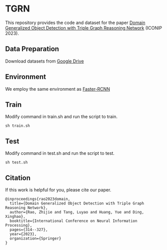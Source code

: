 # TGRN
This repository provides the code and dataset for the paper [Domain Generalized Object Detection with Triple Graph Reasoning Network](https://link.springer.com/chapter/10.1007/978-981-99-8067-3_24) (ICONIP 2023).

## Data Preparation

Download datasets from [Google Drive](https://drive.google.com/drive/folders/153Eim5EBnhogKYC3CR4LLVkzk9OH-Hmd?usp=sharing)

## Environment

We employ the same environment as [Faster-RCNN](https://github.com/jwyang/faster-rcnn.pytorch)

## Train

Modify command in train.sh and run the script to train. 

```
sh train.sh
```

## Test

Modify command in test.sh and run the script to test. 

```
sh test.sh
```

## Citation
If this work is helpful for you, please cite our paper.

```
@inproceedings{rao2023domain,
  title={Domain Generalized Object Detection with Triple Graph Reasoning Network},
  author={Rao, Zhijie and Tang, Luyao and Huang, Yue and Ding, Xinghao},
  booktitle={International Conference on Neural Information Processing},
  pages={314--327},
  year={2023},
  organization={Springer}
}
```
